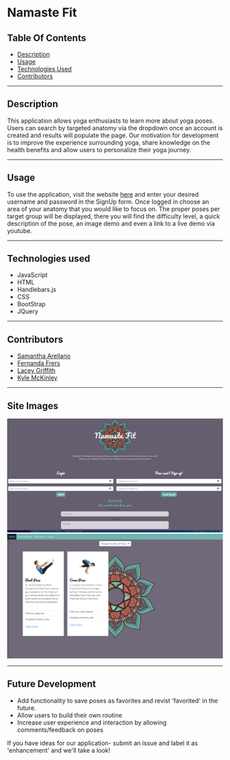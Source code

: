 # Namaste Fit

## Table Of Contents
* [Description](#description)
* [Usage](#usage)
* [Technologies Used](#technologies-used)
* [Contributors](#contributors)
----------------------------
## Description
This application allows yoga enthusiasts to learn more about yoga poses. Users can search by targeted anatomy via the dropdown once an account is created and results will populate the page. Our motivation for development is to improve the experience surrounding yoga, share knowledge on the health benefits and allow users to personalize their yoga journey.

---------------------------
## Usage
To use the application, visit the website [here](https://yoga-finish.herokuapp.com/) and enter your desired username and password in the SignUp form. Once logged in choose an area of your anatomy that you would like to focus on. The proper poses per target group will be displayed, there you will find the difficulty level, a quick description of the pose, an image demo and even a link to a live demo via youtube.

---------------------------
## Technologies used
- JavaScript
- HTML
- Handlebars.js
- CSS
- BootStrap
- JQuery

---------------------------
## Contributors
* [Samantha Arellano](https://github.com/sambollano)
* [Fernanda Frers](https://github.com/balloonicorn92)
* [Lacey Griffith](https://github.com/lacey-griffith)
* [Kyle McKinley](https://github.com/kjmckinley)

---------------------------
## Site Images
![Site Image](public/images/login_page.png)
![Site Image](public/images/search_results.png)

---------------------------
## Future Development
* Add functionality to save poses as favorites and revist 'favorited' in the future.
* Allow users to build their own routine
* Increase user experience and interaction by allowing comments/feedback on poses

If you have ideas for our application- submit an issue and label it as 'enhancement' and we'll take a look!

